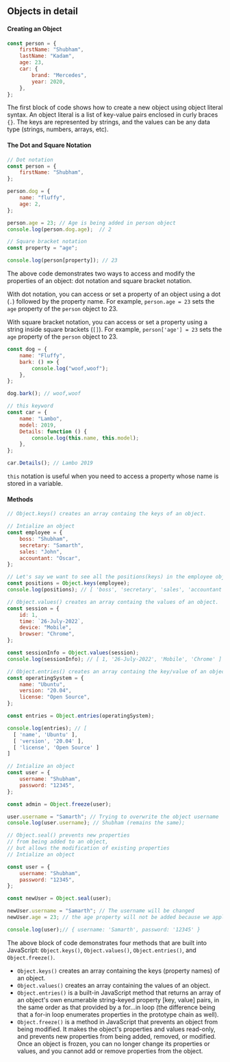 ## Objects in detail

#### Creating an Object

```js
const person = {
    firstName: "Shubham",
    lastName: "Kadam",
    age: 23,
    car: {
        brand: "Mercedes",
        year: 2020,
    },
};
```

The first block of code shows how to create a new object using object literal syntax. An object literal is a list of key-value pairs enclosed in curly braces `{}`. The keys are represented by strings, and the values can be any data type (strings, numbers, arrays, etc).

#### The Dot and Square Notation

```js
// Dot notation
const person = {
    firstName: "Shubham",
};

person.dog = {
    name: "fluffy",
    age: 2,
};

person.age = 23; // Age is being added in person object
console.log(person.dog.age);  // 2

// Square bracket notation
const property = "age";

console.log(person[property]); // 23
```

The above code demonstrates two ways to access and modify the properties of an object: dot notation and square bracket notation.

With dot notation, you can access or set a property of an object using a dot (`.`) followed by the property name. For example, `person.age = 23` sets the `age` property of the `person` object to 23.

With square bracket notation, you can access or set a property using a string inside square brackets (`[]`). For example, `person['age'] = 23` sets the `age` property of the `person` object to 23. 

```js
const dog = {
    name: "Fluffy",
    bark: () => {
        console.log("woof,woof");
    },
};

dog.bark(); // woof,woof

// this keyword
const car = {
    name: "Lambo",
    model: 2019,
    Details: function () {
        console.log(this.name, this.model);
    },
};

car.Details(); // Lambo 2019
```

`this` notation is useful when you need to access a property whose name is stored in a variable.

#### Methods 

```js
// Object.keys() creates an array containg the keys of an object.

// Intialize an object
const employee = {
    boss: "Shubham",
    secretary: "Samarth",
    sales: "John",
    accountant: "Oscar",
};

// Let's say we want to see all the positions(keys) in the employee object
const positions = Object.keys(employee);
console.log(positions); // [ 'boss', 'secretary', 'sales', 'accountant' ]

// Object.values() creates an array containg the values of an object.
const session = {
    id: 1,
    time: `26-July-2022`,
    device: "Mobile",
    browser: "Chrome",
};

const sessionInfo = Object.values(session);
console.log(sessionInfo); // [ 1, '26-July-2022', 'Mobile', 'Chrome' ]

// Object.entries() creates an array containg the key/value of an object.
const operatingSystem = {
    name: "Ubuntu",
    version: "20.04",
    license: "Open Source",
};

const entries = Object.entries(operatingSystem);

console.log(entries); // [
  [ 'name', 'Ubuntu' ],
  [ 'version', '20.04' ],
  [ 'license', 'Open Source' ]
]

// Intialize an object
const user = {
    username: "Shubham",
    password: "12345",
};

const admin = Object.freeze(user);

user.username = "Samarth"; // Trying to overwrite the object username
console.log(user.username); // Shubham (remains the same);

// Object.seal() prevents new properties
// from being added to an object,
// but allows the modification of existing properties
// Intialize an object

const user = {
    username: "Shubham",
    password: "12345",
};

const newUser = Object.seal(user);

newUser.username = "Samarth"; // The username will be changed
newUser.age = 23; // the age property will not be added because we applied Object.seal()

console.log(user);// { username: 'Samarth', password: '12345' }

```

The above block of code demonstrates four methods that are built into JavaScript: `Object.keys()`, `Object.values()`, `Object.entries()`, and `Object.freeze()`.

- `Object.keys()` creates an array containing the keys (property names) of an object.
- `Object.values()` creates an array containing the values of an object.
- `Object.entries()` is a built-in JavaScript method that returns an array of an object's own enumerable string-keyed property [key, value] pairs, in the same order as that provided by a for...in loop (the difference being that a for-in loop enumerates properties in the prototype chain as well).
- `Object.freeze()` is a method in JavaScript that prevents an object from being modified. It makes the object's properties and values read-only, and prevents new properties from being added, removed, or modified. Once an object is frozen, you can no longer change its properties or values, and you cannot add or remove properties from the object.

